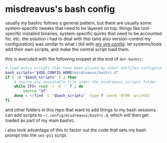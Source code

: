 # misdreavus's bash config

usually my bashrc follows a general pattern, but there are usually some system-specific tweaks that
need to be layered on top. things like tool-specific installed binaries, system-specific quirks that
need to be accounted for, etc. the solution i had to deal with this (and also version-control my
configuration) was similar to what i did with [my vim config][vimfiles]: let systems/tools add their
own scripts, and make the central script load them.

[vimfiles]: https://github.com/QuietMisdreavus/vimfiles

this is executed with the following snippet at the end of `dot-bashrc`:

```bash
# load extra scripts that have been placed by other dotfiles configurations
bash_scripts="$XDG_CONFIG_HOME/misdreavus/bashrc.d"
if [ -d "$bash_scripts" ] ; then
    # source any executable file under the misdreavus scripts folder
    while IFS= read -r -d '' f ; do
        source "$f"
    done < <(find -L "$bash_scripts" -type f -perm -0700 -print0)
fi
```

and other folders in this repo that want to add things to my bash sessions can add scripts to
`~/.config/misdreavus/bashrc.d`, which will then get loaded as part of my main bashrc.

i also took advantage of this to factor out the code that sets my bash prompt into the `set-ps1`
script.
